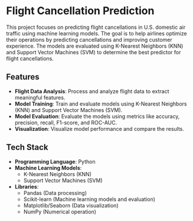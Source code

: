 # Flight Cancellation Prediction

This project focuses on predicting flight cancellations in U.S. domestic air traffic using machine learning models. The goal is to help airlines optimize their operations by predicting cancellations and improving customer experience. The models are evaluated using K-Nearest Neighbors (KNN) and Support Vector Machines (SVM) to determine the best predictor for flight cancellations.

## Features

- **Flight Data Analysis**: Process and analyze flight data to extract meaningful features.
- **Model Training**: Train and evaluate models using K-Nearest Neighbors (KNN) and Support Vector Machines (SVM).
- **Model Evaluation**: Evaluate the models using metrics like accuracy, precision, recall, F1-score, and ROC-AUC.
- **Visualization**: Visualize model performance and compare the results.

## Tech Stack

- **Programming Language**: Python
- **Machine Learning Models**: 
  - K-Nearest Neighbors (KNN)
  - Support Vector Machines (SVM)
- **Libraries**:
  - Pandas (Data processing)
  - Scikit-learn (Machine learning models and evaluation)
  - Matplotlib/Seaborn (Data visualization)
  - NumPy (Numerical operation)
